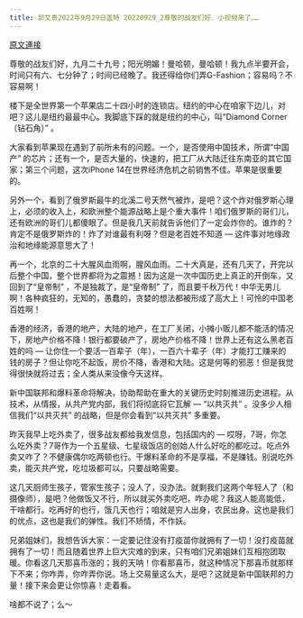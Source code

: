```yaml
---
title: 郭文贵2022年9月29日盖特 20220929_2尊敬的战友们好．小视频来了……
---
```


[原文連接](https://gnews.org/ThreadView/53481373)

尊敬的战友们好，九月二十九号；阳光明媚！曼哈顿，曼哈顿！我九点半要开会，时间只有六、七分钟了；时间已经晚了。我还得给你们弄G-Fashion；容易吗？不容易啊！


楼下是全世界第一个苹果店二十四小时的连锁店。纽约的中心在咱家下边儿，对吧？这儿是纽约最最中心。我脚底下踩的就是纽约的中心，叫“Diamond Corner（钻石角）” 。


大家看到苹果现在遇到了前所未有的问题。一个，是否使用中国技术，所谓“中国产” 的芯片；还有一个，是否大量的，快速的，把工厂从大陆迁往东南亚的其它国家；第三个问题，这次iPhone 14在世界经济危机之前销售不佳。苹果是很重要的。


另外一个，看到了俄罗斯最牛的北溪二号天然气被炸，是吧？这个炸对俄罗斯心理上，必须的收入上，和欧洲整个能源战略上是个重大事件！咱们俄罗斯的哥们儿，还有欧洲的哥们儿都傻眼了。但是我几天前就告诉他们了一定会炸你的。谁炸的？肯定不是俄罗斯炸的！炸了对谁最有利呀？但是老百姓不知道 — 这件事对地缘政治和地缘能源意思大了！


再一个，北京的二十大腥风血雨啊，腥风血雨。二十大真是，还有几天了，开完以后整个中国，整个世界都将为之震撼！因为这是一次中国历史上真正的开倒车，又回到了“皇帝制” ，不是独裁了，是“皇帝制” 了，而且要千秋万代！中华无男儿啊！各种疯狂的，无知的，愚蠢的，贪婪的想法都被形成了高大上！可怜的中国老百姓啊！


香港的经济，香港的地产，大陆的地产，在工厂关闭，小摊小贩儿都不能活的情况下，房地产价格不降！银行都要破产了，房地产价格不降！世界上还有这么黑老百姓的吗 — 让你住一个要活一百辈子（年），一百六十辈子（年）才能打工赚来的钱的房子？但让你吃不起饭，房价不降，香港和大陆。这是何等的邪恶！但是我觉得很快就将过去；全人类从来没像今天这样。


新中国联邦和爆料革命将解决，协助帮助在重大的关键历史时刻推进历史进程。从技术，从情报，从共产党内部，我们将彻底将它瓦解 — “以共灭共” 。没多少人相信我们“以共灭共” 的战略，但是你会看到“以共灭共” 多重要。


昨天我早上吃外卖了，很多战友都给我发信息，包括国内的 — 哎呀，7哥，你怎么吃外卖？7哥作为一个五星级、七星级饭店的创始人什么好吃的都吃过。吃点外卖又咋了？不健康偶尔吃两顿也行。干爆料革命的不是享福，不是赚钱。别说吃外卖，能灭共产党，吃垃圾都可以，只要战略需要。


这几天厨师生孩子，管家生孩子；没人了，没办法。就剩我们这两个年轻人了（和摄像师），是吧？他做饭又不行，所以就买外卖吃吧，咋办呢？我这人能高能低，干啥都行。吃再好的也行，饿几天也行；咱就是穷人出身，农民出身。这也是我们的优点，这也是我们的弹性。我们不矫情，不作妖。


兄弟姐妹们，我想告诉大家：一定要记住没有打疫苗你就拥有了一切！没打疫苗就拥有了一切！而且随着世界上巨大灾难的到来，只有咱们兄弟姐妹们互相抱团取暖。你看这几天那喜币涨的；我的天呐！你看那喜币，就这种情况下那喜币就那样下不来；你咋弄，你咋弄你说。场上交易量这么大，是吧？这就是新中国联邦的力量！接下来会更让你惊喜！走着看。


啥都不说了；么～
